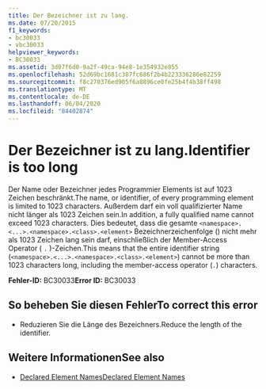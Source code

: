 ```yaml
---
title: Der Bezeichner ist zu lang.
ms.date: 07/20/2015
f1_keywords:
- bc30033
- vbc30033
helpviewer_keywords:
- BC30033
ms.assetid: 3d07f6d0-9a2f-49ca-94e8-1e354932e855
ms.openlocfilehash: 52d69bc1681c387fc686f2b4b223336286e82259
ms.sourcegitcommit: f8c270376ed905f6a8896ce0fe25b4f4b38ff498
ms.translationtype: MT
ms.contentlocale: de-DE
ms.lasthandoff: 06/04/2020
ms.locfileid: "84402874"
---
```

# <a name="identifier-is-too-long"></a><span data-ttu-id="9f4e2-102">Der Bezeichner ist zu lang.</span><span class="sxs-lookup"><span data-stu-id="9f4e2-102">Identifier is too long</span></span>
<span data-ttu-id="9f4e2-103">Der Name oder Bezeichner jedes Programmier Elements ist auf 1023 Zeichen beschränkt.</span><span class="sxs-lookup"><span data-stu-id="9f4e2-103">The name, or identifier, of every programming element is limited to 1023 characters.</span></span> <span data-ttu-id="9f4e2-104">Außerdem darf ein voll qualifizierter Name nicht länger als 1023 Zeichen sein.</span><span class="sxs-lookup"><span data-stu-id="9f4e2-104">In addition, a fully qualified name cannot exceed 1023 characters.</span></span> <span data-ttu-id="9f4e2-105">Dies bedeutet, dass die gesamte `<namespace>.<...>.<namespace>.<class>.<element>` Bezeichnerzeichenfolge () nicht mehr als 1023 Zeichen lang sein darf, einschließlich der Member-Access Operator ( `.` )-Zeichen.</span><span class="sxs-lookup"><span data-stu-id="9f4e2-105">This means that the entire identifier string (`<namespace>.<...>.<namespace>.<class>.<element>`) cannot be more than 1023 characters long, including the member-access operator (`.`) characters.</span></span>  
  
 <span data-ttu-id="9f4e2-106">**Fehler-ID:** BC30033</span><span class="sxs-lookup"><span data-stu-id="9f4e2-106">**Error ID:** BC30033</span></span>  
  
## <a name="to-correct-this-error"></a><span data-ttu-id="9f4e2-107">So beheben Sie diesen Fehler</span><span class="sxs-lookup"><span data-stu-id="9f4e2-107">To correct this error</span></span>  
  
- <span data-ttu-id="9f4e2-108">Reduzieren Sie die Länge des Bezeichners.</span><span class="sxs-lookup"><span data-stu-id="9f4e2-108">Reduce the length of the identifier.</span></span>  
  
## <a name="see-also"></a><span data-ttu-id="9f4e2-109">Weitere Informationen</span><span class="sxs-lookup"><span data-stu-id="9f4e2-109">See also</span></span>

- [<span data-ttu-id="9f4e2-110">Declared Element Names</span><span class="sxs-lookup"><span data-stu-id="9f4e2-110">Declared Element Names</span></span>](../../programming-guide/language-features/declared-elements/declared-element-names.md)
